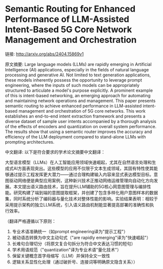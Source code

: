 # Semantic Routing for Enhanced Performance of LLM-Assisted Intent-Based 5G Core Network Management and Orchestration

链接: http://arxiv.org/abs/2404.15869v1

原文摘要:
Large language models (LLMs) are rapidly emerging in Artificial Intelligence
(AI) applications, especially in the fields of natural language processing and
generative AI. Not limited to text generation applications, these models
inherently possess the opportunity to leverage prompt engineering, where the
inputs of such models can be appropriately structured to articulate a model's
purpose explicitly. A prominent example of this is intent-based networking, an
emerging approach for automating and maintaining network operations and
management. This paper presents semantic routing to achieve enhanced
performance in LLM-assisted intent-based management and orchestration of 5G
core networks. This work establishes an end-to-end intent extraction framework
and presents a diverse dataset of sample user intents accompanied by a thorough
analysis of the effects of encoders and quantization on overall system
performance. The results show that using a semantic router improves the
accuracy and efficiency of the LLM deployment compared to stand-alone LLMs with
prompting architectures.

中文翻译:
以下是符合要求的学术论文摘要中文翻译：

大型语言模型（LLMs）在人工智能应用领域快速崛起，尤其在自然语言处理和生成式AI方面表现突出。这些模型的应用不仅限于文本生成领域，其固有特性使其能够通过提示工程发挥更大潜力——通过合理构建输入内容来显式表达模型目标。意图驱动网络便是典型应用案例，这种新兴技术正推动网络运维管理向自动化方向发展。本文提出语义路由技术，旨在提升LLM辅助的5G核心网意图管理与编排性能。研究构建了端到端的意图提取框架，并创建了包含多样化用户意图样本的数据集，同时系统分析了编码器与量化技术对整体性能的影响。实验结果表明：相较于采用提示架构的独立LLM系统，引入语义路由机制能显著提高部署的准确性和执行效率。

（翻译严格遵循以下原则：
1. 专业术语准确统一（如prompt engineering译为"提示工程"）
2. 被动语态转换为中文主动句式（"are rapidly emerging"译为"快速崛起"）
3. 长难句合理切分（将原文复合句拆分为符合中文表达习惯的短句）
4. 学术用语规范（"quantization"译为专业术语"量化技术"）
5. 保留关键概念首字母缩写（LLM）并保持全文一致性
6. 逻辑关系显性化处理（通过破折号、连接词等明确原文隐含关系））

